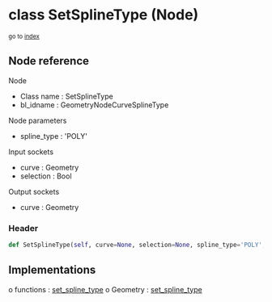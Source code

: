 # class SetSplineType (Node)

<sub>go to [index](/docs/index.md)</sub>

## Node reference

Node
 - Class name : SetSplineType
 - bl_idname : GeometryNodeCurveSplineType

Node parameters
 - spline_type : 'POLY'

Input sockets
 - curve : Geometry
 - selection : Bool

Output sockets
 - curve : Geometry

### Header

``` python
def SetSplineType(self, curve=None, selection=None, spline_type='POLY', node_label=None, node_color=None):
```

## Implementations

o functions : [set_spline_type](/docs/GeoNodes_classes/set_spline_type.md)
o Geometry : [set_spline_type](#set_spline_type) 


